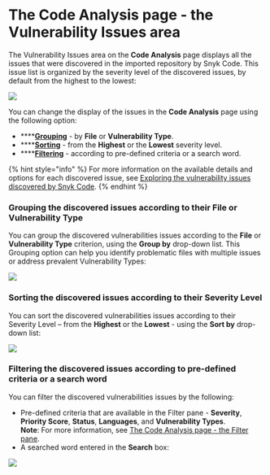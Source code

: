 # The Code Analysis page - the Vulnerability Issues area

The Vulnerability Issues area on the **Code Analysis** page displays all the issues that were discovered in the imported repository by Snyk Code. This issue list is organized by the severity level of the discovered issues, by default from the highest to the lowest:

![](<../../../../.gitbook/assets/Snyk Code - Results - Issues Area .png>)

You can change the display of the issues in the **Code Analysis** page using the following option:

* ****[**Grouping**](the-code-analysis-page-the-vulnerability-issues-area.md#grouping-the-discovered-issues-according-to-their-file-or-vulnerability-type) - by **File** or **Vulnerability Type**.
* ****[**Sorting**](the-code-analysis-page-the-vulnerability-issues-area.md#sorting-the-discovered-issues-according-to-their-severity-level) - from the **Highest** or the **Lowest** severity level.
* ****[**Filtering**](the-code-analysis-page-the-vulnerability-issues-area.md#sorting-the-discovered-issues-according-to-their-severity-level) - according to pre-defined criteria or a search word.

{% hint style="info" %}
For more information on the available details and options for each discovered issue, see [Exploring the vulnerability issues discovered by Snyk Code](https://docs.snyk.io/products/snyk-code/exploring-and-working-with-the-snyk-code-results/exploring-the-vulnerability-issues-discovered-by-snyk-code).
{% endhint %}

### **Grouping the discovered issues according to their File or Vulnerability Type**

You can group the discovered vulnerabilities issues according to the **File** or **Vulnerability Type** criterion, using the **Group by** drop-down list. This Grouping option can help you identify problematic files with multiple issues or address prevalent Vulnerability Types:

![](<../../../../.gitbook/assets/Snyk Code - Main UI Features - Group.png>)

### **Sorting the discovered issues according to their Severity Level** &#x20;

You can sort the discovered vulnerabilities issues according to their Severity Level – from the **Highest** or the **Lowest** - using the **Sort by** drop-down list:

![](<../../../../.gitbook/assets/Snyk Code - Main UI Features - Sort.png>)

### **Filtering the discovered issues according to pre-defined criteria or a search word**

&#x20;You can filter the discovered vulnerabilities issues by the following:

* Pre-defined criteria that are available in the Filter pane - **Severity**, **Priority Score**, **Status**, **Languages**, and **Vulnerability Types**.\
  **Note**: For more information, see [The Code Analysis page - the Filter pane](the-code-analysis-page-the-filter-pane.md).
* A searched word entered in the **Search** box:

![](<../../../../.gitbook/assets/Snyk Code - Results - Issues Area - Search box.png>)

&#x20;
